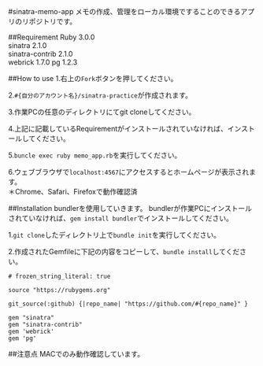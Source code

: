 #sinatra-memo-app
メモの作成、管理をローカル環境ですることのできるアプリのリポジトリです。

##Requirement
Ruby 3.0.0<br>
sinatra 2.1.0<br>
sinatra-contrib 2.1.0<br>
webrick 1.7.0
pg 1.2.3

##How to use
1.右上の`Fork`ボタンを押してください。

2.`#{自分のアカウント名}/sinatra-practice`が作成されます。

3.作業PCの任意のディレクトリにてgit cloneしてください。

4.上記に記載しているRequirementがインストールされていなければ、インストールしてください。

5.`buncle exec ruby memo_app.rb`を実行してください。

6.ウェブブラウザで`localhost:4567`にアクセスするとホームページが表示されます。<br>
＊Chrome、Safari、Firefoxで動作確認済

##Installation
bundlerを使用していきます。
bundlerが作業PCにインストールされていなければ、`gem install bundler`でインストールしてください。

1.`git clone`したディレクトリ上で`bundle init`を実行してください。

2.作成されたGemfileに下記の内容をコピーして、`bundle install`してください。<br>
```
# frozen_string_literal: true

source "https://rubygems.org"

git_source(:github) {|repo_name| "https://github.com/#{repo_name}" }

gem "sinatra"
gem "sinatra-contrib"
gem 'webrick'
gem 'pg'
```

##注意点
MACでのみ動作確認しています。
